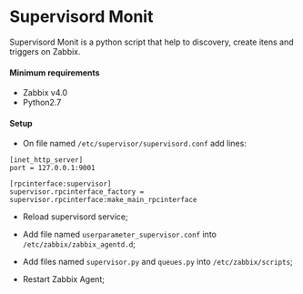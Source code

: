 # Supervisord Monit

Supervisord Monit is a python script that help to discovery, create itens and triggers on Zabbix.

#### Minimum requirements

- Zabbix v4.0
- Python2.7

#### Setup

- On file named `/etc/supervisor/supervisord.conf` add lines:
```
[inet_http_server]
port = 127.0.0.1:9001

[rpcinterface:supervisor]
supervisor.rpcinterface_factory = supervisor.rpcinterface:make_main_rpcinterface
```

- Reload supervisord service;

- Add file named `userparameter_supervisor.conf` into `/etc/zabbix/zabbix_agentd.d`;

- Add files named `supervisor.py` and `queues.py` into `/etc/zabbix/scripts`;

- Restart Zabbix Agent;
